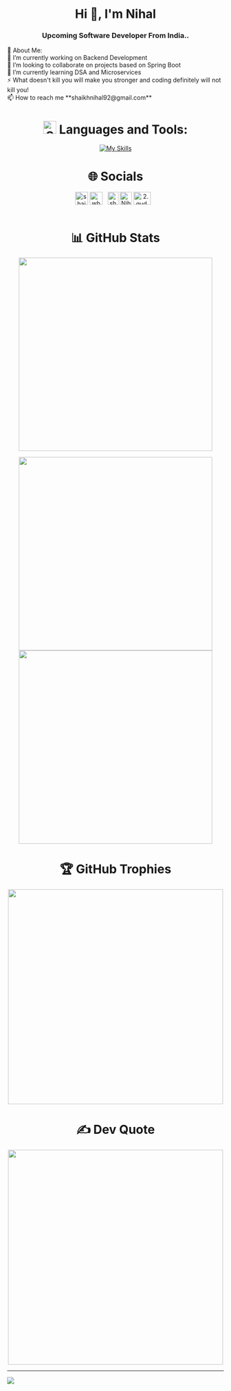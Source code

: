 <h1 align="center">Hi 👋, I'm Nihal</h1>
<h3 align="center">Upcoming Software Developer From India..</h3>
💫 About Me: <br>
🔭 I’m currently working on Backend Development<br>👯 I’m looking to collaborate on projects based on Spring Boot<br>🌱 I’m currently learning DSA and Microservices<br>⚡ What doesn't kill you will make you stronger and coding definitely will not kill you! <br>📫 How to reach me **shaikhnihal92@gmail.com** <br>


<div align="center">
<h1 align="center"><img width="30" alt="Screenshot 2023-12-14 at 4 46 31 PM" src="https://github.com/Wh0mM1/Wh0mM1/assets/90375499/3c6cf8a7-e3c7-4b7d-940b-cf3747985b6c">
 Languages and Tools:</h1>

 [![My Skills](https://skillicons.dev/icons?i=spring,java,docker,kubernetes,jenkins,aws,gcp,firebase,flutter,html,css,js,react,arduino,bootstrap,c,cpp,dart,postman,express,figma,git,github,jquery,postgresql,mongodb,mysql,py,redis,ts&perline=6)](https://skillicons.dev)
</div>

<h1 align="center">🌐 Socials</h1>
<div align="center">
<a href="https://auth.geeksforgeeks.org/user/shaikhnihal92/practice" target="blank"><img align="center" src="https://user-images.githubusercontent.com/17960677/100546521-d3c7ea00-3287-11eb-9a5f-c4887c8c3ccf.png" alt="shaikhnihal92" height="30" width="30" /></a>
<a href="https://www.codechef.com/users/wh0mm1" target="blank"><img align="center" src="https://user-images.githubusercontent.com/42518907/187090767-7c086a66-394d-483a-a721-dc56ab4d7940.png" alt="wh0mm1" height="30" width="30" /></a>&nbsp;&nbsp;&nbsp;<a href="https://leetcode.com/shaikhnihal92/" target="blank"><img align="center" src="https://upload.wikimedia.org/wikipedia/commons/thumb/a/ab/LeetCode_logo_white_no_text.svg/867px-LeetCode_logo_white_no_text.svg.png" alt="shaikhnihal92" height="30" width="25" /></a>
<a href="https://www.linkedin.com/in/nihal-shaikh-4a0818206/" target="blank"><img align="center" src="https://w7.pngwing.com/pngs/402/997/png-transparent-linkedin-logo-computer-icons-facebook-user-profile-facebook-blue-angle-text.png" alt="Nihal Shaikh" height="30" width="28" /></a>
<a href="https://www.instagram.com/2.gud.wh0mm1_xo/" target="blank"><img align="center" src="https://raw.githubusercontent.com/rahuldkjain/github-profile-readme-generator/master/src/images/icons/Social/instagram.svg" alt="2.gud.wh0mm1_xo" height="30" width="40" /></a>&nbsp;&nbsp;&nbsp;
</div>

<br>
<h1 align="center">📊 GitHub Stats</h1>
<div align="center">
<img src="https://github-readme-stats.vercel.app/api?username=Wh0mM1&theme=tokyonight&hide_border=false&include_all_commits=false&count_private=false" width="450"><br>

<img src="https://github-readme-streak-stats.herokuapp.com/?user=Wh0mM1&theme=tokyonight&hide_border=false" width="450"><br>
<img src="https://github-readme-stats.vercel.app/api/top-langs/?username=Wh0mM1&theme=tokyonight&hide_border=false&include_all_commits=false&count_private=false&layout=compact" width="450"><br>
</div>

<!--![](https://github-readme-stats.vercel.app/api?username=Wh0mM1&theme=tokyonight&hide_border=false&include_all_commits=false&count_private=false)<br/>-->
<!--![](https://github-readme-streak-stats.herokuapp.com/?user=Wh0mM1&theme=tokyonight&hide_border=false)<br/>-->
<!--![](https://github-readme-stats.vercel.app/api/top-langs/?username=Wh0mM1&theme=tokyonight&hide_border=false&include_all_commits=false&count_private=false&layout=compact)-->

<h1 align="center">🏆 GitHub Trophies</h1>

<!--![](https://github-profile-trophy.vercel.app/?username=Wh0mM1&theme=tokyonight&no-frame=false&no-bg=true&margin-w=4)-->
<div align="center">
<img src="https://github-profile-trophy.vercel.app/?username=Wh0mM1&theme=tokyonight&no-frame=false&no-bg=true&margin-w=4" width="500"><br>
</div>

<h1 align="center">✍️ Dev Quote</h1>
<div align="center">
<img src="https://quotes-github-readme.vercel.app/api?type=horizontal&theme=radical" width="500"><br>
</div>


<!--![](https://quotes-github-readme.vercel.app/api?type=horizontal&theme=radical)-->
<!-- 
### 😂 Random Dev Meme
<img src="https://random-memer.herokuapp.com/" width="512px"/>
 -->
---
[![](https://visitcount.itsvg.in/api?id=Wh0mM1&icon=0&color=0)](https://visitcount.itsvg.in)

<!-- Proudly created with GPRM ( https://gprm.itsvg.in ) -->
